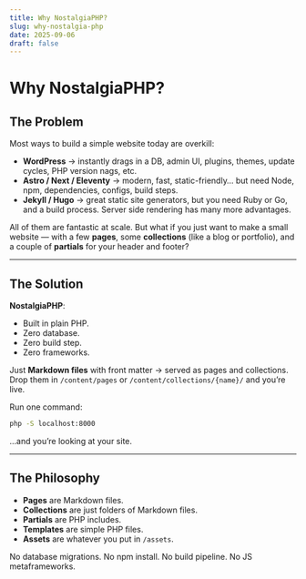 ```yaml
---
title: Why NostalgiaPHP?
slug: why-nostalgia-php
date: 2025-09-06
draft: false
---
```


# Why NostalgiaPHP?

## The Problem
Most ways to build a simple website today are overkill:

- **WordPress** → instantly drags in a DB, admin UI, plugins, themes, update cycles, PHP version nags, etc.
- **Astro / Next / Eleventy** → modern, fast, static-friendly… but need Node, npm, dependencies, configs, build steps.
- **Jekyll / Hugo** → great static site generators, but you need Ruby or Go, and a build process. Server side rendering has many more advantages.

All of them are fantastic at scale. But what if you just want to make a small website — with a few **pages**, some **collections** (like a blog or portfolio), and a couple of **partials** for your header and footer?

---

## The Solution
**NostalgiaPHP**:

- Built in plain PHP.
- Zero database.
- Zero build step.
- Zero frameworks.

Just **Markdown files** with front matter → served as pages and collections.  
Drop them in `/content/pages` or `/content/collections/{name}/` and you’re live.

Run one command:

```bash
php -S localhost:8000
```

…and you’re looking at your site.

---

## The Philosophy

- **Pages** are Markdown files.
- **Collections** are just folders of Markdown files.
- **Partials** are PHP includes.
- **Templates** are simple PHP files.
- **Assets** are whatever you put in `/assets`.

No database migrations. No npm install. No build pipeline. No JS metaframeworks.
